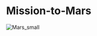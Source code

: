 # Mission-to-Mars
![Mars_small](https://user-images.githubusercontent.com/30667001/154660422-28e46291-e34a-4ee6-908f-19b5fdd24ab6.png)


